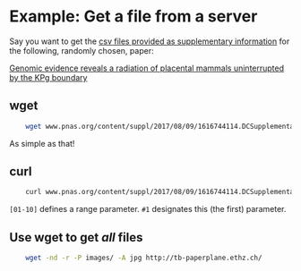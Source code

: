 # Example: Get a file from a server

Say you want to get the [csv files provided as supplementary information](http://www.pnas.org/content/suppl/2017/08/09/1616744114.DCSupplemental) for the following, randomly chosen, paper:

[Genomic evidence reveals a radiation of placental mammals uninterrupted by the KPg boundary](http://www.pnas.org/content/114/35/E7282.abstract)

## wget

```bash
    wget www.pnas.org/content/suppl/2017/08/09/1616744114.DCSupplemental/pnas.1616744114.sd01.csv
```

As simple as that!

## curl

```bash
    curl www.pnas.org/content/suppl/2017/08/09/1616744114.DCSupplemental/pnas.1616744114.sd[01-10].csv -o 'data/#1.csv'
```

`[01-10]` defines a range parameter. `#1` designates this (the first) parameter.


## Use wget to get _all_ files

```bash
    wget -nd -r -P images/ -A jpg http://tb-paperplane.ethz.ch/
```
